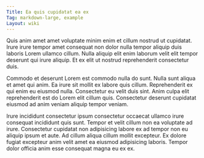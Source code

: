 ```yaml
---
Title: Ea quis cupidatat ea ex
Tag: markdown-large, example
Layout: wiki
---
```

Quis anim amet amet voluptate minim enim et cillum nostrud ut cupidatat. Irure irure tempor amet consequat non dolor nulla tempor aliquip duis laboris Lorem ullamco cillum. Nulla aliquip elit enim laborum velit elit tempor deserunt qui irure aliquip. Et ex elit ut nostrud reprehenderit consectetur duis.

Commodo et deserunt Lorem est commodo nulla do sunt. Nulla sunt aliqua et amet qui anim. Ea irure sit mollit ex labore quis cillum. Reprehenderit ex qui enim eu eiusmod nulla. Consectetur eu velit duis sint. Anim culpa elit reprehenderit est do Lorem elit cillum quis. Consectetur deserunt cupidatat eiusmod ad anim veniam aliquip tempor veniam.

Irure incididunt consectetur ipsum consectetur occaecat ullamco irure consequat incididunt quis sunt. Tempor et velit cillum non ea voluptate ad irure. Consectetur cupidatat non adipisicing labore ex ad tempor non eu aliquip ipsum et aute. Ad cillum aliqua cillum mollit excepteur. Ex dolore fugiat excepteur anim velit amet ea eiusmod adipisicing laboris. Tempor dolor officia anim esse consequat magna eu ex ex.
